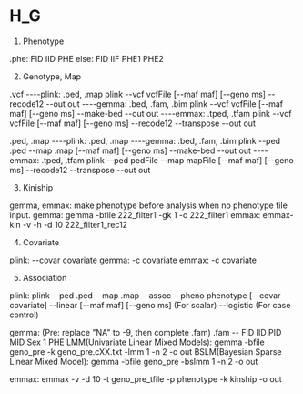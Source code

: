 # H_G

1. Phenotype

.phe:   FID IID PHE
else:   FID IIF PHE1 PHE2


2. Genotype, Map

.vcf        ----plink: .ped, .map           plink --vcf vcfFile [--maf maf] [--geno ms] --recode12 --out out
            ----gemma: .bed, .fam, .bim     plink --vcf vcfFile [--maf maf] [--geno ms] --make-bed --out out
            ----emmax: .tped, .tfam         plink --vcf vcfFile [--maf maf] [--geno ms] --recode12 --transpose --out out

.ped, .map  ----plink: .ped, .map
            ----gemma: .bed, .fam, .bim     plink --ped .ped --map .map [--maf maf] [--geno ms] --make-bed --out out
            ----emmax: .tped, .tfam         plink --ped pedFile --map mapFile [--maf maf] [--geno ms] --recode12 --transpose --out out

3. Kiniship

gemma, emmax: make phenotype before analysis when no phenotype file input.
gemma: gemma -bfile 222_filter1 -gk 1 -o 222_filter1
emmax: emmax-kin -v -h -d 10 222_filter1_rec12 

4. Covariate

plink: --covar  covariate
gemma: -c       covariate
emmax: -c       covariate

5. Association

plink: plink --ped .ped --map .map --assoc --pheno phenotype [--covar covariate] --linear   [--maf maf] [--geno ms]	(For scalar)
                                                                                 --logistic				(For case control)

gemma: (Pre: replace "NA" to -9, then complete .fam)    .fam -- FID IID PID MID Sex 1 PHE
    LMM(Univariate Linear Mixed Models):    gemma -bfile geno_pre -k geno_pre.cXX.txt -lmm 1 -n 2 -o out
    BSLM(Bayesian Sparse Linear Mixed Model):   gemma -bfile geno_pre -bslmm 1 -n 2 -o out

emmax: emmax -v -d 10 -t geno_pre_tfile -p phenotype -k kinship -o out
